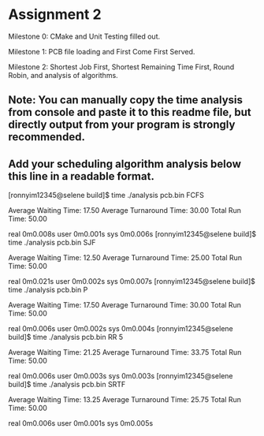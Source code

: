 # Assignment 2

Milestone 0: CMake and Unit Testing filled out. 

Milestone 1: PCB file loading and First Come First Served. 

Milestone 2: Shortest Job First, Shortest Remaining Time First, Round Robin, and analysis of algorithms. 

Note: 
You can manually copy the time analysis from console and paste it to this readme file, but directly output from your program is strongly recommended.     
---------------------------------------------------------------------------
Add your scheduling algorithm analysis below this line in a readable format. 
---------------------------------------------------------------------------

[ronnyim12345@selene build]$ time ./analysis pcb.bin FCFS

Average Waiting Time: 17.50
Average Turnaround Time: 30.00
Total Run Time: 50.00

real    0m0.008s
user    0m0.001s
sys     0m0.006s
[ronnyim12345@selene build]$ time ./analysis pcb.bin SJF

Average Waiting Time: 12.50
Average Turnaround Time: 25.00
Total Run Time: 50.00

real    0m0.021s
user    0m0.002s
sys     0m0.007s
[ronnyim12345@selene build]$ time ./analysis pcb.bin P

Average Waiting Time: 17.50
Average Turnaround Time: 30.00
Total Run Time: 50.00

real    0m0.006s
user    0m0.002s
sys     0m0.004s
[ronnyim12345@selene build]$ time ./analysis pcb.bin RR 5

Average Waiting Time: 21.25
Average Turnaround Time: 33.75
Total Run Time: 50.00

real    0m0.006s
user    0m0.003s
sys     0m0.003s
[ronnyim12345@selene build]$ time ./analysis pcb.bin SRTF

Average Waiting Time: 13.25
Average Turnaround Time: 25.75
Total Run Time: 50.00

real    0m0.006s
user    0m0.001s
sys     0m0.005s

